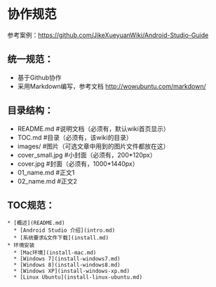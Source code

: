 # 协作规范

参考案例：https://github.com/JikeXueyuanWiki/Android-Studio-Guide



## 统一规范：

* 基于Github协作
* 采用Markdown编写，参考文档 http://wowubuntu.com/markdown/


## 目录结构：

* README.md #说明文档（必须有，默认wiki首页显示）
* TOC.md #目录（必须有，该wiki的目录）
* images/ #图片（可选文章中用到的图片文件都放在这）
* cover_small.jpg #小封面（必须有，200*120px）
* cover.jpg  #封面（必须有，1000*1440px）
* 01_name.md  #正文1
* 02_name.md  #正文2

## TOC规范：

```
* [概述](README.md)
  * [Android Studio 介绍](intro.md)
  * [系统要求&文件下载](install.md)
* 环境安装
  * [Mac环境](install-mac.md)
  * [Windows 7](install-windows7.md)
  * [Windows 8](install-windows8.md)
  * [Windows XP](install-windows-xp.md)
  * [Linux Ubuntu](install-linux-ubuntu.md)
```

